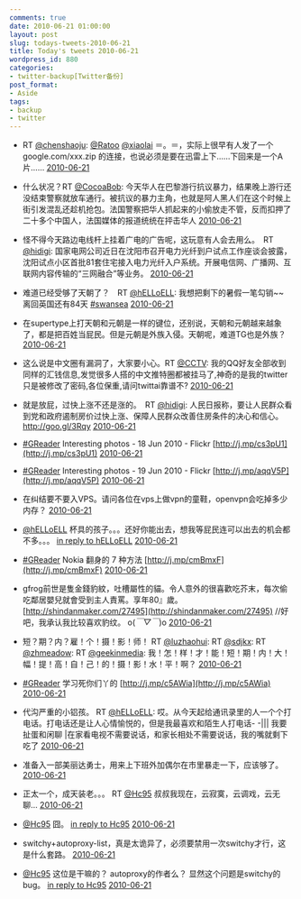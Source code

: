 ```yaml
---
comments: true
date: 2010-06-21 01:00:00
layout: post
slug: todays-tweets-2010-06-21
title: Today's tweets 2010-06-21
wordpress_id: 880
categories:
- twitter-backup[Twitter备份]
post_format:
- Aside
tags:
- backup
- twitter
---
```





  * RT [@chenshaoju](http://twitter.com/chenshaoju): [@Ratoo](http://twitter.com/Ratoo) [@xiaolai](http://twitter.com/xiaolai) ＝。＝，实际上很早有人发了一个 google.com/xxx.zip 的连接，也说必须是要在迅雷上下……下回来是一个A片…… [2010-06-21](http://twitter.com/gfrog/statuses/16653608571)





  * 什么状况？RT [@CocoaBob](http://twitter.com/CocoaBob): 今天华人在巴黎游行抗议暴力，结果晚上游行还没结束警察就放车通行。被抗议的暴力主角，也就是阿人黑人们在这个时候上街引发混乱还趁机抢包。法国警察把华人抓起来的小偷放走不管，反而扣押了二十多个中国人，法国媒体的报道统统在抨击华人 [2010-06-21](http://twitter.com/gfrog/statuses/16653806738)





  * 怪不得今天路边电线杆上挂着广电的广告呢，这玩意有人会去用么。　RT [@hidigi](http://twitter.com/hidigi): 国家电网公司近日在沈阳市召开电力光纤到户试点工作座谈会披露，沈阳试点小区首批81套住宅接入电力光纤入户系统。开展电信网、广播网、互联网内容传输的“三网融合”等业务。 [2010-06-21](http://twitter.com/gfrog/statuses/16654024322)





  * 难道已经受够了天朝了？　RT [@hELLoELL](http://twitter.com/hELLoELL): 我想把剩下的暑假一笔勾销~~ 离回英国还有84天 [#swansea](http://search.twitter.com/search?q=%23swansea) [2010-06-21](http://twitter.com/gfrog/statuses/16654082535)





  * 在supertype上打天朝和元朝是一样的键位，还别说，天朝和元朝越来越象了，都是把百姓当屁民。但是元朝是外族入侵。天朝呢，难道TG也是外族？ [2010-06-21](http://twitter.com/gfrog/statuses/16654301946)





  * 这么说是中文圈有漏洞了，大家要小心。RT [@CCTV](http://twitter.com/CCTV): 我的QQ好友全部收到同样的汇钱信息,发觉很多人搭的中文推特圈都被挂马了,神奇的是我的twitter只是被修改了密码,各位保重,请问twittai靠谱不? [2010-06-21](http://twitter.com/gfrog/statuses/16654428555)





  * 就是放屁，过快上涨不还是涨的。　RT [@hidigi](http://twitter.com/hidigi): 人民日报称，要让人民群众看到党和政府遏制房价过快上涨、保障人民群众改善住房条件的决心和信心。http://goo.gl/3Rqy [2010-06-21](http://twitter.com/gfrog/statuses/16654536321)





  * [#GReader](http://search.twitter.com/search?q=%23GReader) Interesting photos - 18 Jun 2010 - Flickr [http://j.mp/cs3pU1](http://j.mp/cs3pU1) [2010-06-21](http://twitter.com/gfrog/statuses/16657283256)





  * [#GReader](http://search.twitter.com/search?q=%23GReader) Interesting photos - 19 Jun 2010 - Flickr [http://j.mp/aqqV5P](http://j.mp/aqqV5P) [2010-06-21](http://twitter.com/gfrog/statuses/16657284423)





  * 在纠结要不要入VPS。请问各位在vps上做vpn的童鞋，openvpn会吃掉多少内存？ [2010-06-21](http://twitter.com/gfrog/statuses/16657349878)





  * [@hELLoELL](http://twitter.com/hELLoELL) 杯具的孩子。。。还好你能出去，想我等屁民连可以出去的机会都不多。。。 [in reply to hELLoELL](http://twitter.com/hELLoELL/statuses/16654701594) [2010-06-21](http://twitter.com/gfrog/statuses/16662522384)





  * [#GReader](http://search.twitter.com/search?q=%23GReader) Nokia 翻身的 7 种方法 [http://j.mp/cmBmxF](http://j.mp/cmBmxF) [2010-06-21](http://twitter.com/gfrog/statuses/16671616833)





  * gfrog前世是隻金錢豹紋，吐槽屬性的貓。令人意外的很喜歡吃芥末，每次偷吃鄰居嬰兒就會受到主人責罵。享年80』歲。 [http://shindanmaker.com/27495](http://shindanmaker.com/27495)  //好吧，我承认我比较喜欢豹纹。 o(*￣▽￣*)o [2010-06-21](http://twitter.com/gfrog/statuses/16675459910)





  * 短？期？内？雇！个！摄！影！师！ RT [@luzhaohui](http://twitter.com/luzhaohui): RT [@sdjkx](http://twitter.com/sdjkx):  RT  [@zhmeadow](http://twitter.com/zhmeadow): RT  [@geekinmedia](http://twitter.com/geekinmedia): 我！怎！样！才！能！短！期！内！大！幅！提！高！自！己！的！摄！影！水！平！啊？ [2010-06-21](http://twitter.com/gfrog/statuses/16677928773)





  * [#GReader](http://search.twitter.com/search?q=%23GReader) 学习死你们丫的 [http://j.mp/c5AWia](http://j.mp/c5AWia) [2010-06-21](http://twitter.com/gfrog/statuses/16679793083)





  * 代沟严重的小铝孩。 RT [@hELLoELL](http://twitter.com/hELLoELL): 哎。从今天起给通讯录里的人一个个打电话。打电话还是让人心情愉悦的，但是我最喜欢和陌生人打电话- -||| 我要扯蛋和闲聊 |在家看电视不需要说话，和家长相处不需要说话，我的嘴就剩下吃了 [2010-06-21](http://twitter.com/gfrog/statuses/16680760719)





  * 准备入一部美丽达勇士，用来上下班外加偶尔在市里暴走一下，应该够了。 [2010-06-21](http://twitter.com/gfrog/statuses/16681818551)





  * 正太一个，成天装老。。。 RT [@Hc95](http://twitter.com/Hc95) 叔叔我现在，云寂寞，云调戏，云无聊… [2010-06-21](http://twitter.com/gfrog/statuses/16698987306)





  * [@Hc95](http://twitter.com/Hc95) 囧。 [in reply to Hc95](http://twitter.com/Hc95/statuses/16699032051) [2010-06-21](http://twitter.com/gfrog/statuses/16699268861)





  * switchy+autoproxy-list，真是太诡异了，必须要禁用一次switchy才行，这是什么套路。 [2010-06-21](http://twitter.com/gfrog/statuses/16699309978)





  * [@Hc95](http://twitter.com/Hc95) 这位是干嘛的？ autoproxy的作者么？ 显然这个问题是switchy的bug。 [in reply to Hc95](http://twitter.com/Hc95/statuses/16699406659) [2010-06-21](http://twitter.com/gfrog/statuses/16699525393)




